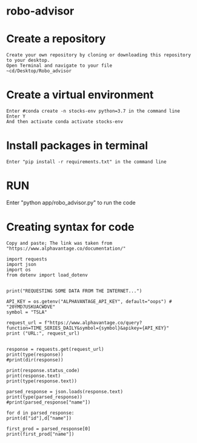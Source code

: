 # robo-advisor
# Create a repository 
    Create your own repository by cloning or downloading this repository to your desktop.
    Open Terminal and navigate to your file 
    ~cd/Desktop/Robo_advisor

# Create a virtual environment
    Enter #conda create -n stocks-env python=3.7 in the command line
    Enter Y
    And then activate conda activate stocks-env

# Install packages in terminal
    Enter "pip install -r requirements.txt" in the command line
# RUN   
   Enter "python app/robo_advisor.py" to run the code

# Creating syntax for code

    Copy and paste; The link was taken from "https://www.alphavantage.co/documentation/" 

    import requests
    import json
    import os
    from dotenv import load_dotenv


    print("REQUESTING SOME DATA FROM THE INTERNET...")

    API_KEY = os.getenv("ALPHAVANTAGE_API_KEY", default="oops") # "20YMD7USKUACWDVE"
    symbol = "TSLA"

    request_url = f"https://www.alphavantage.co/query?function=TIME_SERIES_DAILY&symbol={symbol}&apikey={API_KEY}"
    print ("URL:", request_url)


    response = requests.get(request_url)
    print(type(response))
    #print(dir(response))

    print(response.status_code)
    print(response.text)
    print(type(response.text))

    parsed_response = json.loads(response.text)
    print(type(parsed_response))
    #print(parsed_response["name"])

    for d in parsed_response:
    print(d["id"],d["name"])

    first_prod = parsed_response[0]
    print(first_prod["name"])